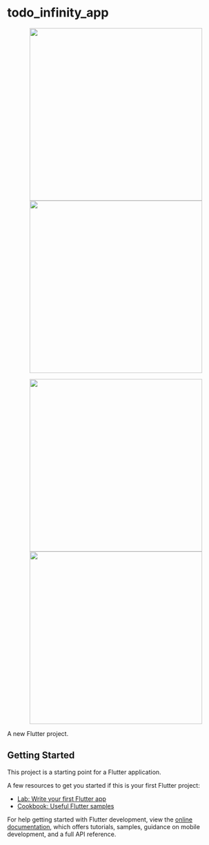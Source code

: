 # todo_infinity_app

<p align="center">
  <img src="https://drive.google.com/uc?id=1pbKfpDgZVtL9pCSUqTu2EbYfVd8fXxv3" width="400" />
  <img src="https://drive.google.com/uc?id=1M-dT3wvOtdT6h-ML_PayFHAyWoEDSWcN" width="400" />
</p>

<p align="center">
  <img src="https://drive.google.com/uc?id=1MxTI7TefMQGF1YEVZy9PbGaCHN-_AsJv" width="400" />
  <img src="https://drive.google.com/uc?id=1vepzXI0l3hPaiuU1o4-GlOPfF9AIbFsA" width="400" />
</p>

A new Flutter project.

## Getting Started

This project is a starting point for a Flutter application.

A few resources to get you started if this is your first Flutter project:

- [Lab: Write your first Flutter app](https://docs.flutter.dev/get-started/codelab)
- [Cookbook: Useful Flutter samples](https://docs.flutter.dev/cookbook)

For help getting started with Flutter development, view the
[online documentation](https://docs.flutter.dev/), which offers tutorials,
samples, guidance on mobile development, and a full API reference.
